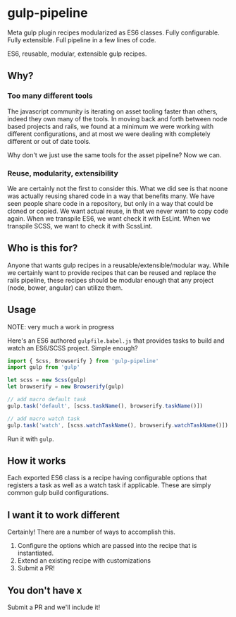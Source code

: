 # gulp-pipeline
Meta gulp plugin recipes modularized as ES6 classes. Fully configurable. Fully extensible. Full pipeline in a few lines of code.

ES6, reusable, modular, extensible gulp recipes.

## Why?

### Too many different tools
The javascript community is iterating on asset tooling faster than others, indeed they own many of the tools.  In moving back and forth between node based projects and rails, we found at a minimum we were working with different configurations, and at most we were dealing with completely different or out of date tools.

Why don't we just use the same tools for the asset pipeline?  Now we can.  

### Reuse, modularity, extensibility
We are certainly not the first to consider this.  What we did see is that noone was actually reusing shared code in a way that benefits many.  We have seen people share code in a repository, but only in a way that could be cloned or copied.  We want actual reuse, in that we never want to copy code again. When we transpile ES6, we want check it with EsLint.  When we transpile SCSS, we want to check it with ScssLint.

## Who is this for?
Anyone that wants gulp recipes in a reusable/extensible/modular way.  While we certainly want to provide recipes that can be reused and replace the rails pipeline, these recipes should be modular enough that any project (node, bower, angular) can utilize them.

## Usage
NOTE: very much a work in progress

Here's an ES6 authored `gulpfile.babel.js` that provides tasks to build and watch an ES6/SCSS project.  Simple enough?
 
```javascript
import { Scss, Browserify } from 'gulp-pipeline'
import gulp from 'gulp'

let scss = new Scss(gulp)
let browserify = new Browserify(gulp)

// add macro default task
gulp.task('default', [scss.taskName(), browserify.taskName()])

// add macro watch task
gulp.task('watch', [scss.watchTaskName(), browserify.watchTaskName()])
```

Run it with `gulp`.

## How it works
Each exported ES6 class is a recipe having configurable options that registers a task as well as a watch task if applicable.  These are simply common gulp build configurations.

## I want it to work different

Certainly!  There are a number of ways to accomplish this.
1.  Configure the options which are passed into the recipe that is instantiated.
2.  Extend an existing recipe with customizations
3.  Submit a PR!

## You don't have x
Submit a PR and we'll include it!